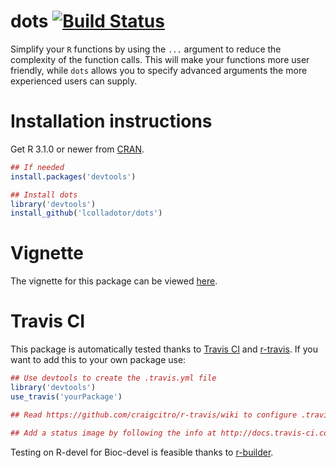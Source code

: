 dots [![Build Status](https://travis-ci.org/lcolladotor/dots.svg?branch=master)](https://travis-ci.org/lcolladotor/dots)
=========

Simplify your `R` functions by using the `...` argument to reduce the complexity of the function calls. This will make your functions more user friendly, while `dots` allows you to specify advanced arguments the more experienced users can supply.

# Installation instructions

Get R 3.1.0 or newer from [CRAN](http://cran.r-project.org/).

```R
## If needed
install.packages('devtools')

## Install dots
library('devtools')
install_github('lcolladotor/dots')
```

# Vignette

The vignette for this package can be viewed [here](http://lcolladotor.github.io/dots/).


# Travis CI

This package is automatically tested thanks to [Travis CI](travis-ci.org) and [r-travis](https://github.com/craigcitro/r-travis). If you want to add this to your own package use:

```R
## Use devtools to create the .travis.yml file
library('devtools')
use_travis('yourPackage')

## Read https://github.com/craigcitro/r-travis/wiki to configure .travis.yml appropriately

## Add a status image by following the info at http://docs.travis-ci.com/user/status-images/
```

Testing on R-devel for Bioc-devel is feasible thanks to [r-builder](https://github.com/metacran/r-builder).
